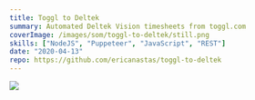 ```yaml
---
title: Toggl to Deltek
summary: Automated Deltek Vision timesheets from toggl.com
coverImage: /images/som/toggl-to-deltek/still.png
skills: ["NodeJS", "Puppeteer", "JavaScript", "REST"]
date: "2020-04-13"
repo: https://github.com/ericanastas/toggl-to-deltek
---
```


![](/images/som/toggl-to-deltek/demo.gif)

